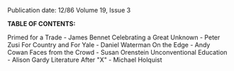 Publication date: 12/86
Volume 19, Issue 3

**TABLE OF CONTENTS:**

Primed for a Trade - James Bennet
Celebrating a Great Unknown - Peter Zusi
For Country and For Yale - Daniel Waterman
On the Edge - Andy Cowan
Faces from the Crowd - Susan Orenstein
Unconventional Education - Alison Gardy
Literature After "X" - Michael Holquist

